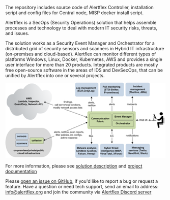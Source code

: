 The repository includes source code of Alertflex Controller, installation script and config files for Central node, MISP docker install script.

Alertflex is a SecOps (Security Operations) solution that helps assemble processes and technology to deal with modern IT security risks, threats, and issues.

The solution works as a Security Event Manager and Orchestrator for a distributed grid of security sensors and scanners in Hybrid IT infrastructure (on-premises and cloud-based). Alertflex can monitor different types of platforms Windows, Linux, Docker, Kubernetes, AWS and provides a single user interface for more than 20 products. Integrated products are mostly free open-source software in the areas of IDS and DevSecOps, that can be unified by Alertflex into one or several projects.

![](https://github.com/alertflex/cnode/blob/master/img/hld-arch.png)

For more information, please see [solution description](https://alertflex.github.io/solution.html) and [project documentation](https://alertflex.github.io/doc/index.html)
	
Please [open an issue on GitHub](https://github.com/alertflex/altprobe/issues), if you'd like to report a bug or request a feature. 
Have a question or need tech support, send an email to address: info@alertflex.org
and join the community via [Alertflex Discord server](https://discord.gg/wDSz7rDMWv)

